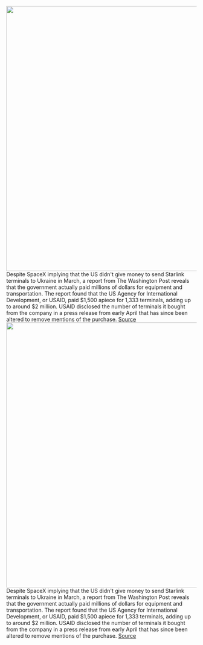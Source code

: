 <img src='https://cdn.vox-cdn.com/thumbor/BDanq0W2fhsw5iYcvYicOvbaCFU=/0x0:2040x1530/1200x800/filters:focal(857x602:1183x928)/cdn.vox-cdn.com/uploads/chorus_image/image/70727446/npatel_20210512_4552_0048.0.jpg' width='700px' /><br/>
Despite SpaceX implying that the US didn't give money to send Starlink terminals to Ukraine in March, a report from The Washington Post reveals that the government actually paid millions of dollars for equipment and transportation. The report found that the US Agency for International Development, or USAID, paid $1,500 apiece for 1,333 terminals, adding up to around $2 million. USAID disclosed the number of terminals it bought from the company in a press release from early April that has since been altered to remove mentions of the purchase.
<a href='https://www.theverge.com/2022/4/8/23016670/starlink-spacex-us-government-terminals-funding-usaid'> Source <a/><img src='https://cdn.vox-cdn.com/thumbor/BDanq0W2fhsw5iYcvYicOvbaCFU=/0x0:2040x1530/1200x800/filters:focal(857x602:1183x928)/cdn.vox-cdn.com/uploads/chorus_image/image/70727446/npatel_20210512_4552_0048.0.jpg' width='700px' /><br/>
Despite SpaceX implying that the US didn't give money to send Starlink terminals to Ukraine in March, a report from The Washington Post reveals that the government actually paid millions of dollars for equipment and transportation. The report found that the US Agency for International Development, or USAID, paid $1,500 apiece for 1,333 terminals, adding up to around $2 million. USAID disclosed the number of terminals it bought from the company in a press release from early April that has since been altered to remove mentions of the purchase.
<a href='https://www.theverge.com/2022/4/8/23016670/starlink-spacex-us-government-terminals-funding-usaid'> Source <a/>